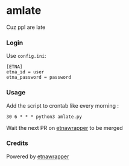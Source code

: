 # amlate
Cuz ppl are late

### Login

Use `config.ini`: 
```
[ETNA]
etna_id = user
etna_password = password
```

### Usage

Add the script to crontab like every morning :
```
30 6 * * * python3 amlate.py
```

Wait the next PR on [etnawrapper](https://github.com/tbobm/etnawrapper) to be merged

### Credits
Powered by [etnawrapper](https://github.com/tbobm/etnawrapper)
